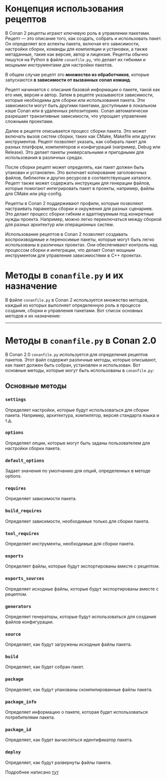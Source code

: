 
# Концепция использования рецептов

В Conan 2 рецепты играют ключевую роль в управлении пакетами. Рецепт — это описание того, как создать, собрать и использовать пакет. Он определяет все аспекты пакета, включая его зависимости, настройки сборки, команды для компиляции и установки, а также метаданные, такие как версия, автор и лицензия. Рецепты обычно пишутся на Python в файле `conanfile.py`, что делает их гибкими и мощными инструментами для настройки пакетов.

В общем случае рецепт это **множество из обработчиков**, которые запускаются **в зависимости от вызванных conan команд**.

Рецепт начинается с описания базовой информации о пакете, такой как его имя, версия и автор. Затем в рецепте указываются зависимости, которые необходимы для сборки или использования пакета. Эти зависимости могут быть другими пакетами, доступными в локальном кэше Conan или в удаленных репозиториях. Conan автоматически разрешает транзитивные зависимости, что упрощает управление сложными проектами.

Далее в рецепте описывается процесс сборки пакета. Это может включать вызов систем сборки, таких как CMake, Makefile или других инструментов. Рецепт позволяет указать, как собирать пакет для разных платформ, компиляторов и конфигураций (например, Debug или Release). Это делает пакеты универсальными и пригодными для использования в различных средах.

После сборки рецепт может определять, как пакет должен быть упакован и установлен. Это включает копирование заголовочных файлов, библиотек и других ресурсов в соответствующие каталоги. Рецепт также может содержать инструкции для генерации файлов, которые помогают интегрировать пакет в проекты, например, файлы для CMake или pkg-config.

Рецепты в Conan 2 поддерживают профили, которые позволяют настраивать параметры сборки и окружения для разных сценариев. Это делает процесс сборки гибким и адаптируемым под конкретные нужды проекта. Например, можно легко переключаться между сборкой для разных архитектур или операционных систем.

Использование рецептов в Conan 2 позволяет создавать воспроизводимые и переносимые пакеты, которые могут быть легко использованы в различных проектах. Они обеспечивают контроль над процессом сборки и интеграции, что делает Conan мощным инструментом для управления зависимостями в C++ проектах.


# Методы в `conanfile.py` и их назначение

В файле `conanfile.py` в Conan 2 используется множество методов, каждый из которых выполняет определенную роль в процессе создания, сборки и управления пакетами. Вот список основных методов и их назначение:

---

# Методы в `conanfile.py` в Conan 2.0

В Conan 2.0 `conanfile.py` используется для определения рецептов пакетов. Этот файл содержит различные методы, которые описывают, как пакет должен быть собран, установлен и использован. Вот основные методы, которые могут быть использованы в `conanfile.py`:

## Основные методы

### `settings`
Определяет настройки, которые будут использоваться для сборки пакета. Например, архитектура, компилятор, версия стандарта языка и т.д.

### `options`
Определяет опции, которые могут быть заданы пользователем для настройки сборки пакета.

### `default_options`
Задает значения по умолчанию для опций, определенных в методе options.

### `requires`
Определяет зависимости пакета.

### `build_requires`
Определяет зависимости, необходимые только для сборки пакета.

### `tool_requires`
Определяет инструменты, необходимые для сборки пакета.

### `exports`
Определяет файлы, которые будут экспортированы вместе с рецептом.

### `exports_sources`
Определяет исходные файлы, которые будут экспортированы вместе с рецептом.

### `generators`
Определяет генераторы, которые будут использоваться для создания файлов конфигурации.

### `source`
Определяет, как будут загружены исходные файлы пакета.

### `build`
Определяет, как будет собран пакет.

### `package`
Определяет, как будут упакованы скомпилированные файлы пакета.

### `package_info`
Определяет информацию о пакете, которая будет использоваться потребителями пакета.

### `package_id`
Определяет, как будет вычисляться идентификатор пакета.

### `deploy`
Определяет, как будут развернуты файлы пакета.

Подробнее написано [тут](https://docs.conan.io/2/reference/conanfile.html#conanfile-py)